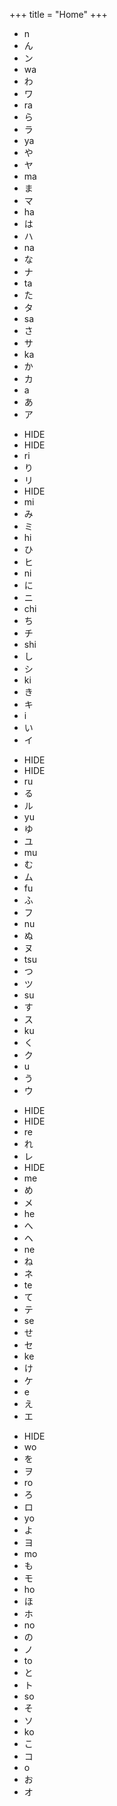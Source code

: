 +++
title = "Home"
+++
<main>
  <!-- Flex Container Start -->
  <ul class="flex-container container-row-1">
    <li class="flex-item n-column-n eigo">n</li>
    <li class="flex-item n-column-n hiragana">ん</li>
    <li class="flex-item n-column-n katakana">ン</li>
    <li class="flex-item wa-column-wa eigo">wa</li>
    <li class="flex-item wa-column-wa hiragana">わ</li>
    <li class="flex-item wa-column-wa katakana">ワ</li>
    <li class="flex-item ra-column-ra eigo">ra</li>
    <li class="flex-item ra-column-ra hiragana">ら</li>
    <li class="flex-item ra-column-ra katakana">ラ</li>
    <li class="flex-item ya-column-ya eigo">ya</li>
    <li class="flex-item ya-column-ya hiragana">や</li>
    <li class="flex-item ya-column-ya katakana">ヤ</li>
    <li class="flex-item ma-column-ma eigo">ma</li>
    <li class="flex-item ma-column-ma hiragana">ま</li>
    <li class="flex-item ma-column-ma katakana">マ</li>
    <li class="flex-item ha-column-ha eigo">ha</li>
    <li class="flex-item ha-column-ha hiragana">は</li>
    <li class="flex-item ha-column-ha katakana">ハ</li>
    <li class="flex-item na-column-na eigo">na</li>
    <li class="flex-item na-column-na hiragana">な</li>
    <li class="flex-item na-column-na katakana">ナ</li>
    <li class="flex-item ta-column-ta eigo">ta</li>
    <li class="flex-item ta-column-ta hiragana">た</li>
    <li class="flex-item ta-column-ta katakana">タ</li>
    <li class="flex-item sa-column-sa eigo">sa</li>
    <li class="flex-item sa-column-sa hiragana">さ</li>
    <li class="flex-item sa-column-sa katakana">サ</li>
    <li class="flex-item ka-column-ka eigo">ka</li>
    <li class="flex-item ka-column-ka hiragana">か</li>
    <li class="flex-item ka-column-ka katakana">カ</li>
    <li class="flex-item a-column-a eigo">a</li>
    <li class="flex-item a-column-a hiragana">あ</li>
    <li class="flex-item a-column-a katakana">ア</li>
  </ul>
  <ul class="flex-container container-row-2">
    <li class="flex-item n-column hide-li">HIDE</li>
    <li class="flex-item wa-column hide-li">HIDE</li>
    <li class="flex-item ra-column-ri eigo">ri</li>
    <li class="flex-item ra-column-ri hiragana">り</li>
    <li class="flex-item ra-column-ri katakana">リ</li>
    <li class="flex-item ya-column hide-li">HIDE</li>
    <li class="flex-item ma-column-mi eigo">mi</li>
    <li class="flex-item ma-column-mi hiragana">み</li>
    <li class="flex-item ma-column-mi katakana">ミ</li>
    <li class="flex-item ha-column-hi eigo">hi</li>
    <li class="flex-item ha-column-hi hiragana">ひ</li>
    <li class="flex-item ha-column-hi katakana">ヒ</li>
    <li class="flex-item na-column-ni eigo">ni</li>
    <li class="flex-item na-column-ni hiragana">に</li>
    <li class="flex-item na-column-ni katakana">ニ</li>
    <li class="flex-item ta-column-chi eigo">chi</li>
    <li class="flex-item ta-column-chi hiragana">ち</li>
    <li class="flex-item ta-column-chi katakana">チ</li>
    <li class="flex-item sa-column-shi eigo">shi</li>
    <li class="flex-item sa-column-shi hiragana">し</li>
    <li class="flex-item sa-column-shi katakana">シ</li>
    <li class="flex-item ka-column-ki eigo">ki</li>
    <li class="flex-item ka-column-ki hiragana">き</li>
    <li class="flex-item ka-column-ki katakana">キ</li>
    <li class="flex-item a-column-i eigo">i</li>
    <li class="flex-item a-column-i katakana">い</li>
    <li class="flex-item a-column-i hiragana">イ</li>
  </ul>
  <ul class="flex-container container-row-3">
    <li class="flex-item n-column hide-li">HIDE</li>
    <li class="flex-item wa-column hide-li">HIDE</li>
    <li class="flex-item ra-column-ru eigo">ru</li>
    <li class="flex-item ra-column-ru hiragana">る</li>
    <li class="flex-item ra-column-ru katakana">ル</li>
    <li class="flex-item ya-column-yu eigo">yu</li>
    <li class="flex-item ya-column-yu hiragana">ゆ</li>
    <li class="flex-item ya-column-yu katakana">ユ</li>
    <li class="flex-item ma-column-mu eigo">mu</li>
    <li class="flex-item ma-column-mu hiragana">む</li>
    <li class="flex-item ma-column-mu katakana">ム</li>
    <li class="flex-item ha-column-fu eigo">fu</li>
    <li class="flex-item ha-column-fu hiragana">ふ</li>
    <li class="flex-item ha-column-fu katakana">フ</li>
    <li class="flex-item na-column-nu eigo">nu</li>
    <li class="flex-item na-column-nu hiragana">ぬ</li>
    <li class="flex-item na-column-nu katakana">ヌ</li>
    <li class="flex-item ta-column-tsu eigo">tsu</li>
    <li class="flex-item ta-column-tsu hiragana">つ</li>
    <li class="flex-item ta-column-tsu katakana">ツ</li>
    <li class="flex-item sa-column-su eigo">su</li>
    <li class="flex-item sa-column-su hiragana">す</li>
    <li class="flex-item sa-column-su katakana">ス</li>
    <li class="flex-item ka-column-ku eigo">ku</li>
    <li class="flex-item ka-column-ku hiragana">く</li>
    <li class="flex-item ka-column-ku katakana">ク</li>
    <li class="flex-item a-column-u eigo">u</li>
    <li class="flex-item a-column-u hiragana">う</li>
    <li class="flex-item a-column-u katakana">ウ</li>
  </ul>
  <ul class="flex-container container-row-4">
    <li class="flex-item n-column hide-li">HIDE</li>
    <li class="flex-item wa-column hide-li">HIDE</li>
    <li class="flex-item ra-column-re eigo">re</li>
    <li class="flex-item ra-column-re hiragana">れ</li>
    <li class="flex-item ra-column-re katakana">レ</li>
    <li class="flex-item ya-column hide-li">HIDE</li>
    <li class="flex-item ma-column-me eigo">me</li>
    <li class="flex-item ma-column-me hiragana">め</li>
    <li class="flex-item ma-column-me katakana">メ</li>
    <li class="flex-item ha-column-he eigo">he</li>
    <li class="flex-item ha-column-he hiragana">へ</li>
    <li class="flex-item ha-column-he katakana">ヘ</li>
    <li class="flex-item na-column-ne eigo">ne</li>
    <li class="flex-item na-column-ne hiragana">ね</li>
    <li class="flex-item na-column-ne katakana">ネ</li>
    <li class="flex-item ta-column-te eigo">te</li>
    <li class="flex-item ta-column-te hiragana">て</li>
    <li class="flex-item ta-column-te katakana">テ</li>
    <li class="flex-item sa-column-se eigo">se</li>
    <li class="flex-item sa-column-se hiragana">せ</li>
    <li class="flex-item sa-column-se katakana">セ</li>
    <li class="flex-item ka-column-ke eigo">ke</li>
    <li class="flex-item ka-column-ke hiragana">け</li>
    <li class="flex-item ka-column-ke katakana">ケ</li>
    <li class="flex-item a-column-e eigo">e</li>
    <li class="flex-item a-column-e hiragana">え</li>
    <li class="flex-item a-column-e katakana">エ</li>
  </ul>
  <ul class="flex-container container-row-5">
    <li class="flex-item n-column hide-li">HIDE</li>
    <li class="flex-item wa-column-wo eigo">wo</li>
    <li class="flex-item wa-column-wo hiragana">を</li>
    <li class="flex-item wa-column-wo katakana">ヲ</li>
    <li class="flex-item ra-column-ro eigo">ro</li>
    <li class="flex-item ra-column-ro hiragana">ろ</li>
    <li class="flex-item ra-column-ro katakana">ロ</li>
    <li class="flex-item ya-column-yo eigo">yo</li>
    <li class="flex-item ya-column-yo hiragana">よ</li>
    <li class="flex-item ya-column-yo katakana">ヨ</li>
    <li class="flex-item ma-column-mo eigo">mo</li>
    <li class="flex-item ma-column-mo hiragana">も</li>
    <li class="flex-item ma-column-mo katakana">モ</li>
    <li class="flex-item ha-column-ho eigo">ho</li>
    <li class="flex-item ha-column-ho hiragana">ほ</li>
    <li class="flex-item ha-column-ho katakana">ホ</li>
    <li class="flex-item na-column-no eigo">no</li>
    <li class="flex-item na-column-no hiragana">の</li>
    <li class="flex-item na-column-no katakana">ノ</li>
    <li class="flex-item ta-column-to eigo">to</li>
    <li class="flex-item ta-column-to hiragana">と</li>
    <li class="flex-item ta-column-to katakana">ト</li>
    <li class="flex-item sa-column-so eigo">so</li>
    <li class="flex-item sa-column-so hiragana">そ</li>
    <li class="flex-item sa-column-so katakana">ソ</li>
    <li class="flex-item ka-column-ko eigo">ko</li>
    <li class="flex-item ka-column-ko hiragana">こ</li>
    <li class="flex-item ka-column-ko katakana">コ</li>
    <li class="flex-item a-column-o eigo">o</li>
    <li class="flex-item a-column-o hiragana">お</li>
    <li class="flex-item a-column-o katakana">オ</li>
  </ul>

</main>
